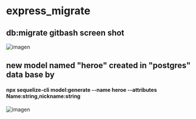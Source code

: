 # express_migrate


## db:migrate gitbash screen shot
![imagen](https://user-images.githubusercontent.com/105983754/203404620-a05ad125-7819-4b78-8728-37955b996631.png)

## new model named "heroe" created in "postgres" data base by 
#### npx sequelize-cli model:generate --name heroe --attributes Name:string,nickname:string

![imagen](https://user-images.githubusercontent.com/105983754/203406001-1434bc97-697b-4634-9fdb-0681d6fc92d2.png)



